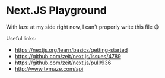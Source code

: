 # Next.JS Playground

With laze at my side right now, I can't properly write this file 😩

Useful links:

- https://nextjs.org/learn/basics/getting-started
- https://github.com/zeit/next.js/issues/4789
- https://github.com/zeit/next.js/pull/936
- http://www.tvmaze.com/api

